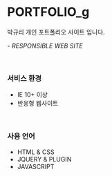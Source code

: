 # PORTFOLIO_g
<p>박규리 개인 포트폴리오 사이트 입니다.</p>
<p><em>- RESPONSIBLE WEB SITE</em></p>
<br>
<h3>서비스 환경</h3>
<ul>
  <li>IE 10+ 이상</li>
  <li>반응형 웹사이트</li>
</ul>
<br>
<h3>사용 언어</h3>
<ul>
  <li>HTML & CSS</li>
  <li>JQUERY & PLUGIN</li>
  <li>JAVASCRIPT</li>
</ul>
